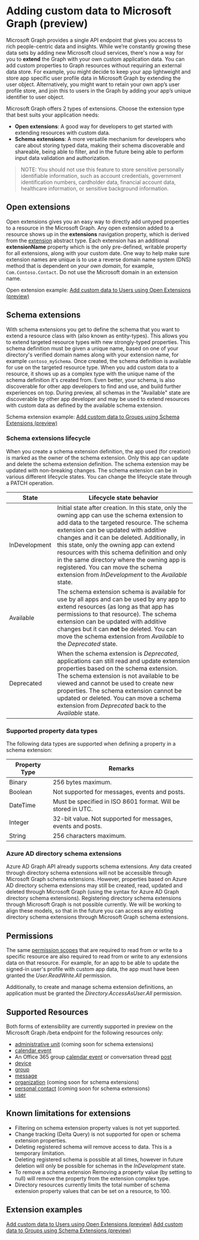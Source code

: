 # Adding custom data to Microsoft Graph (preview)

Microsoft Graph provides a single API endpoint that gives you access to rich people-centric data and insights. While we’re constantly growing these data sets by adding new Microsoft cloud services, there's now a way for you to **extend** the Graph with your own custom application data. You can add custom properties to Graph resources without requiring an external data store. For example, you might decide to keep your app lightweight and store app specific user profile data in Microsoft Graph by extending the user object. Alternatively, you might want to retain your own app’s user profile store, and join this to users in the Graph by adding your app’s unique identifier to user object.  

Microsoft Graph offers 2 types of extensions. Choose the extension type that best suits your application needs:

*  **Open extensions**: A good way for developers to get started with extending resources with custom data.
*  **Schema extensions**: A more versatile mechanism for developers who care about storing typed data, making their schema discoverable and shareable, being able to filter, and in the future being able to perform input data validation and authorization.

> NOTE: You should not use this feature to store sensitive personally identifiable information, such as account credentials, government identification numbers, cardholder data, financial account data, healthcare information, or sensitive background information.

## Open extensions
Open extensions gives you an easy way to directly add untyped properties to a resource in the Microsoft Graph. Any open extension added to a resource shows up in the **extensions** navigation property, which is derived from the [extension](../api-reference/beta/resources/extension.md) abstract type.  Each extension has an additional **extensionName** property which is the only pre-defined, writable property for all extensions, along with your custom date. One way to help make sure extension names are unique is to use a reverse domain name system (DNS) method that is dependent on _your own domain_, for example, `Com.Contoso.Contact`. Do not use the Microsoft domain in an extension name.

Open extension example: [Add custom data to Users using Open Extensions (preview)](extensibility_open_users.md)

## Schema extensions
With schema extensions you get to define the schema that you want to extend a resource class with (also known as entity-types). This allows you to extend targeted resource types with new strongly-typed properties. This schema definition must be given a unique name, based on one of your directory's verified domain names along with your extension name, for example `contoso_mySchema`.  Once created, the schema definition is available for use on the targeted resource type.  When you add custom data to a resource, it shows up as a complex type with the unique name of the schema definition it's created from. Even better, your schema, is also discoverable for other app developers to find and use, and build further experiences on top. During preview, all schemas in the "Available" state are discoverable by other app developer and may be used to extend resources with custom data as defined by the available schema extension.

Schema extension example: [Add custom data to Groups using Schema Extensions (preview)](extensibility_schema_groups.md)

### Schema extensions lifecycle
When you create a schema extension definition, the app used (for creation) is marked as the owner of the schema extension. Only this app can update and delete the schema extension definition. The schema extension may be updated with non-breaking changes. The schema extension can be in various different lifecycle states. You can change the lifecycle state through a PATCH operation.

| State | Lifecycle state behavior |
|-------------|------------|
| InDevelopment | Initial state after creation.  In this state, only the owning app can use the schema extension to add data to the targeted resource. The schema extension can be updated with additive changes and it can be deleted. Additionally, in this state, only the owning app can extend resources with this schema definition and only in the same directory where the owning app is registered. You can move the schema extension from *InDevelopment* to the *Available* state. |
| Available |  The schema extension schema is available for use by all apps and can be used by any app to extend resources (as long as that app has permissions to that resource). The schema extension can be updated with additive changes but it can **not** be deleted. You can move the schema extension from *Available* to the *Deprecated* state. | 
| Deprecated |  When the schema extension is *Deprecated*, applications can still read and update extension properties based on the schema extension. The schema extension is not available to be viewed and cannot be used to create new properties. The schema extension cannot be updated or deleted. You can move a schema extension from *Deprecated* back to the *Available* state. |

### Supported property data types 
The following data types are supported when defining a property in a schema extension:

| Property Type | Remarks |
|-------------|------------|
| Binary | 256 bytes maximum. |
| Boolean | Not supported for messages, events and posts. |
| DateTime | Must be specified in ISO 8601 format. Will be stored in UTC. |
| Integer | 32-bit value. Not supported for messages, events and posts. |
| String | 256 characters maximum. |

### Azure AD directory schema extensions
Azure AD Graph API already supports schema extensions. Any data created through directory schema extensions will not be accessible through Microsoft Graph schema extensions. However, properties based on Azure AD directory schema extensions may still be created, read, updated and deleted through Microsoft Graph (using the syntax for Azure AD Graph directory schema extensions).  Registering directory schema extensions through Microsoft Graph is not possible currently.  We will be working to align these models, so that in the future you can access any existing directory schema extensions through Microsoft Graph schema extensions. 

## Permissions
The same [permission scopes](../authorization/permission_scopes.md) that are required to read from or write to a specific resource are also required to read from or write to any extensions data on that resource.  For example, for an app to be able to update the signed-in user's profile with custom app data, the app must have been granted the *User.ReadWrite.All* permission.

Additionally, to create and manage schema extension definitions, an application must be granted the *Directory.AccessAsUser.All* permission.

## Supported Resources

Both forms of extensibility are currently supported in preview on the Microsoft Graph /beta endpoint for the following resources only:

 - [administrative unit](../api-reference/beta/resources/administrativeunit.md) (coming soon  for schema extensions)
 - [calendar event](../api-reference/beta/resources/event.md)
 - An Office 365 group [calendar event](../api-reference/beta/resources/event.md) or conversation thread [post](../api-reference/beta/resources/post.md)
 - [device](../api-reference/beta/resources/device.md)
 - [group](../api-reference/beta/resources/group.md)
 - [message](../api-reference/beta/resources/message.md)
 - [organization](../api-reference/beta/resources/organization.md) (coming soon  for schema extensions)
 - [personal contact](../api-reference/beta/resources/contact.md) (coming soon  for schema extensions)
 - [user](../api-reference/beta/resources/user.md) 
 
## Known limitations for extensions
-   Filtering on schema extension property values is not yet supported.
-   Change tracking (Delta Query) is not supported for open or schema extension properties.
-   Deleting registered schema will remove access to data. This is a temporary limitation.
-   Deleting registered schema is possible at all times, however in future deletion will only be possible for schemas in the *InDevelopment* state.
-   To remove a schema extension Removing a property value (by setting to null) will remove the property from the extension complex type.
-   Directory resources currently limits the total number of schema extension property values that can be set on a resource, to 100.

## Extension examples
[Add custom data to Users using Open Extensions (preview)](extensibility_open_users.md)
[Add custom data to Groups using Schema Extensions (preview)](extensibility_schema_groups.md)
